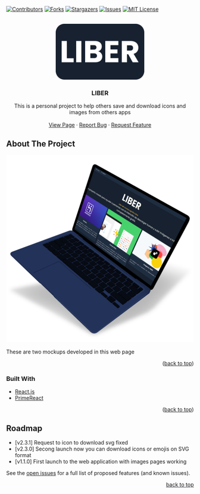 <div id="top"></div>

[![Contributors][contributors-shield]][contributors-url]
[![Forks][forks-shield]][forks-url]
[![Stargazers][stars-shield]][stars-url]
[![Issues][issues-shield]][issues-url]
[![MIT License][license-shield]][license-url]

<br />
<div align="center">
  <a href="https://github.com/HectorSaldes/liber">
    <img src="./src/assets/img/Logo.png" alt="Logo" width="auto" height="150">
  </a>

<h3 align="center">LIBER</h3>

  <p align="center">
    This is a personal project to help others save and download icons and images from others apps
    <br />
    <br />
    <a href="https://hectorsaldes.github.io/liber/#/">View Page</a>
    ·
    <a href="https://github.com/HectorSaldes/liber/issues">Report Bug</a>
    ·
    <a href="https://github.com/HectorSaldes/liber/issues">Request Feature</a>
  </p>
</div>

## About The Project

[![liber Screenshot][liber-screenshot]](https://hectorsaldes.github.io/liber/#/)

These are two mockups developed in this web page

<p align="right">(<a href="#top">back to top</a>)</p>

### Built With

-   [React.js](https://reactjs.org/)
-   [PrimeReact](https://www.primefaces.org/primereact/)

<p align="right">(<a href="#top">back to top</a>)</p>

## Roadmap

-   [v2.3.1] Request to icon to download svg fixed
-   [v2.3.0] Secong launch now you can download icons or emojis on SVG format
-   [v1.1.0] First launch to the web application with images pages working

See the [open issues](https://github.com/HectorSaldes/liber/issues) for a full list of proposed features (and known issues).

<p align="right"><a href="#top">back to top</a></p>

[contributors-shield]: https://img.shields.io/github/contributors/HectorSaldes/liber.svg?style=for-the-badge
[contributors-url]: https://github.com/HectorSaldes/liber/graphs/contributors
[forks-shield]: https://img.shields.io/github/forks/HectorSaldes/liber.svg?style=for-the-badge
[forks-url]: https://github.com/HectorSaldes/liber/network/members
[stars-shield]: https://img.shields.io/github/stars/HectorSaldes/liber.svg?style=for-the-badge
[stars-url]: https://github.com/HectorSaldes/liber/stargazers
[issues-shield]: https://img.shields.io/github/issues/HectorSaldes/liber.svg?style=for-the-badge
[issues-url]: https://github.com/HectorSaldes/liber/issues
[license-shield]: https://img.shields.io/github/license/HectorSaldes/liber.svg?style=for-the-badge
[license-url]: https://github.com/HectorSaldes/liber/blob/master/LICENSE.txt
[liber-screenshot]: ./src/assets/img/Mockup.png
